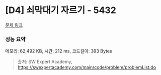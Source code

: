 # [D4] 쇠막대기 자르기 - 5432 

[문제 링크](https://swexpertacademy.com/main/code/problem/problemDetail.do?contestProbId=AWVl47b6DGMDFAXm) 

### 성능 요약

메모리: 62,492 KB, 시간: 212 ms, 코드길이: 393 Bytes



> 출처: SW Expert Academy, https://swexpertacademy.com/main/code/problem/problemList.do